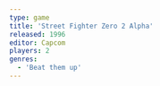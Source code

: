 ```yaml
---
type: game
title: 'Street Fighter Zero 2 Alpha'
released: 1996
editor: Capcom
players: 2
genres:
  - 'Beat them up'
---
```

